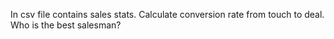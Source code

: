 In csv file contains sales stats. Calculate conversion rate from touch to deal. Who is the best salesman?  